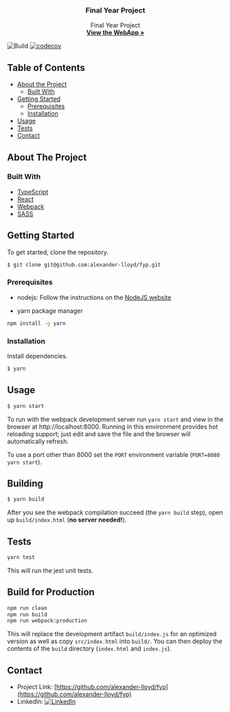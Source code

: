 <p align="center">
  <h3 align="center">Final Year Project</h3>

  <p align="center">
    Final Year Project 
    <br />
    <a href="https://alexander-lloyd.github.io/fyp"><strong>View the WebApp »</strong></a>
</p>

![Build](https://github.com/alexander-lloyd/fyp/workflows/Build/badge.svg)
[![codecov](https://codecov.io/gh/alexander-lloyd/fyp/branch/master/graph/badge.svg?token=7liikH1rI6)](https://codecov.io/gh/alexander-lloyd/fyp)

## Table of Contents

* [About the Project](#about-the-project)
  * [Built With](#built-with)
* [Getting Started](#getting-started)
  * [Prerequisites](#prerequisites)
  * [Installation](#installation)
* [Usage](#usage)
* [Tests](#tests)
* [Contact](#contact)

## About The Project

### Built With
* [TypeScript](https://typescriptlang.org/)
* [React](https://reactjs.org/)
* [Webpack](https://webpack.js.org/)
* [SASS](https://sass-lang.com/)

## Getting Started

To get started, clone the repository.

```sh
$ git clone git@github.com:alexander-lloyd/fyp.git
```

### Prerequisites

* nodejs: Follow the instructions on the [NodeJS website](https://nodejs.org/)

* yarn package manager
```sh
npm install -g yarn
```

### Installation

Install dependencies.

```sh
$ yarn
```

## Usage

```sh
$ yarn start
```

To run with the webpack development server run `yarn start` and view in the browser at http://localhost:8000. Running in this environment provides hot reloading support; just edit and save the file and the browser will automatically refresh.

To use a port other than 8000 set the `PORT` environment variable (`PORT=8080 yarn start`).

## Building

```sh
$ yarn build
```

After you see the webpack compilation succeed (the `yarn build` step), open up `build/index.html` (**no server needed!**).

## Tests

```sh
yarn test
```

This will run the jest unit tests.

## Build for Production

```sh
npm run clean
npm run build
npm run webpack:production
```

This will replace the development artifact `build/index.js` for an optimized version as well as copy `src/index.html` into `build/`. You can then deploy the contents of the `build` directory (`index.html` and `index.js`).

## Contact

- Project Link: [https://github.com/alexander-lloyd/fyp](https://github.com/alexander-lloyd/fyp)
- LinkedIn: [![LinkedIn][linkedin-shield]][linkedin-url]

[linkedin-shield]: https://img.shields.io/badge/-LinkedIn-black.svg?style=flat-square&logo=linkedin&colorB=555
[linkedin-url]: https://linkedin.com/in/alexander-lloyd
